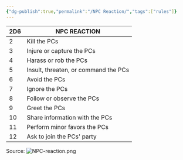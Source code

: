 ```yaml
---
{"dg-publish":true,"permalink":"/NPC Reaction/","tags":["rules"]}
---
```



| 2D6 | NPC REACTION |
|---|---|
| 2 | Kill the PCs |
| 3 | Injure or capture the PCs |
| 4 | Harass or rob the PCs |
| 5 | Insult, threaten, or command the PCs |
| 6 | Avoid the PCs |
| 7 | Ignore the PCs |
| 8 | Follow or observe the PCs |
| 9 | Greet the PCs |
| 10 | Share information with the PCs |
|11 | Perform minor favors the PCs |
|12 | Ask to join the PCs' party |

Source:
![NPC-reaction.png](/img/user/media/NPC-reaction.png)

